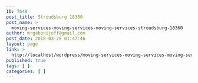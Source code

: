 ```yaml
---
ID: 7649
post_title: Stroudsburg 18360
post_name: >
  moving-services-moving-services-moving-services-stroudsburg-18360
author: mrgabonijeff@gmail.com
post_date: 2018-03-28 01:47:46
layout: page
link: >
  http://localhost/wordpress/moving-services-moving-services-moving-services-stroudsburg-18360/
published: true
tags: [ ]
categories: [ ]
---
```

